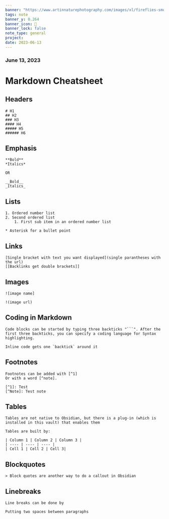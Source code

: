 ```yaml
---
banner: "https://www.artinnaturephotography.com/images/xl/fireflies-smoky-mountains-20130610_1167.jpg"
tags: note
banner_y: 0.264
banner_icon: 📒
banner_lock: false
note_type: general
project: 
date: 2023-06-13
---
```


### June 13, 2023

# Markdown Cheatsheet

## Headers
```
# H1
## H2
### H3
#### H4
##### H5
###### H6
```

## Emphasis
```
**Bold**
*Italics*

OR

__Bold__
_Italics_
```

## Lists
```
1. Ordered number list
2. Second ordered list
	1. First sub item in an ordered number list

* Asterisk for a bullet point
```

## Links
```
[Single bracket with text you want displayed](single parantheses with the url)
[[Backlinks get double brackets]]
```

## Images
```
![image name]

!(image url)
```

## Coding in Markdown
```
Code blocks can be started by typing three backticks "```". After the first three backticks, you can specify a coding language for Syntax highlighting.

Inline code gets one `backtick` around it
```

## Footnotes
```
Footnotes can be added with [^1]
Or with a word [^note].

[^1]: Test
[^Note]: Test note
```

## Tables
```
Tables are not native to Obsidian, but there is a plug-in (which is installed in this vault) that enables them

Tables are built by:

| Column 1 | Column 2 | Column 3 |
| ---- | ---- | ---- |
| Cell 1 | Cell 2 | Cell 3|
```

## Blockquotes
```
> Block quotes are another way to do a callout in Obsidian
```

## Linebreaks
```
Line breaks can be done by

Putting two spaces between paragraphs
```

